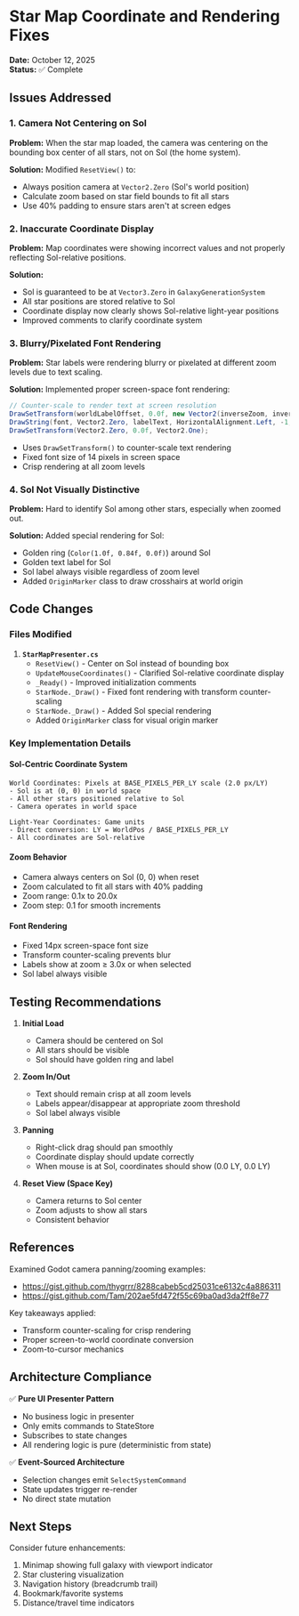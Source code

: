 # Star Map Coordinate and Rendering Fixes

**Date:** October 12, 2025  
**Status:** ✅ Complete

## Issues Addressed

### 1. Camera Not Centering on Sol
**Problem:** When the star map loaded, the camera was centering on the bounding box center of all stars, not on Sol (the home system).

**Solution:** Modified `ResetView()` to:
- Always position camera at `Vector2.Zero` (Sol's world position)
- Calculate zoom based on star field bounds to fit all stars
- Use 40% padding to ensure stars aren't at screen edges

### 2. Inaccurate Coordinate Display
**Problem:** Map coordinates were showing incorrect values and not properly reflecting Sol-relative positions.

**Solution:**
- Sol is guaranteed to be at `Vector3.Zero` in `GalaxyGenerationSystem`
- All star positions are stored relative to Sol
- Coordinate display now clearly shows Sol-relative light-year positions
- Improved comments to clarify coordinate system

### 3. Blurry/Pixelated Font Rendering
**Problem:** Star labels were rendering blurry or pixelated at different zoom levels due to text scaling.

**Solution:** Implemented proper screen-space font rendering:
```csharp
// Counter-scale to render text at screen resolution
DrawSetTransform(worldLabelOffset, 0.0f, new Vector2(inverseZoom, inverseZoom));
DrawString(font, Vector2.Zero, labelText, HorizontalAlignment.Left, -1, fontSize, fontColor);
DrawSetTransform(Vector2.Zero, 0.0f, Vector2.One);
```
- Uses `DrawSetTransform()` to counter-scale text rendering
- Fixed font size of 14 pixels in screen space
- Crisp rendering at all zoom levels

### 4. Sol Not Visually Distinctive
**Problem:** Hard to identify Sol among other stars, especially when zoomed out.

**Solution:** Added special rendering for Sol:
- Golden ring (`Color(1.0f, 0.84f, 0.0f)`) around Sol
- Golden text label for Sol
- Sol label always visible regardless of zoom level
- Added `OriginMarker` class to draw crosshairs at world origin

## Code Changes

### Files Modified
1. **`StarMapPresenter.cs`**
   - `ResetView()` - Center on Sol instead of bounding box
   - `UpdateMouseCoordinates()` - Clarified Sol-relative coordinate display
   - `_Ready()` - Improved initialization comments
   - `StarNode._Draw()` - Fixed font rendering with transform counter-scaling
   - `StarNode._Draw()` - Added Sol special rendering
   - Added `OriginMarker` class for visual origin marker

### Key Implementation Details

#### Sol-Centric Coordinate System
```
World Coordinates: Pixels at BASE_PIXELS_PER_LY scale (2.0 px/LY)
- Sol is at (0, 0) in world space
- All other stars positioned relative to Sol
- Camera operates in world space

Light-Year Coordinates: Game units
- Direct conversion: LY = WorldPos / BASE_PIXELS_PER_LY
- All coordinates are Sol-relative
```

#### Zoom Behavior
- Camera always centers on Sol (0, 0) when reset
- Zoom calculated to fit all stars with 40% padding
- Zoom range: 0.1x to 20.0x
- Zoom step: 0.1 for smooth increments

#### Font Rendering
- Fixed 14px screen-space font size
- Transform counter-scaling prevents blur
- Labels show at zoom ≥ 3.0x or when selected
- Sol label always visible

## Testing Recommendations

1. **Initial Load**
   - Camera should be centered on Sol
   - All stars should be visible
   - Sol should have golden ring and label

2. **Zoom In/Out**
   - Text should remain crisp at all zoom levels
   - Labels appear/disappear at appropriate zoom threshold
   - Sol label always visible

3. **Panning**
   - Right-click drag should pan smoothly
   - Coordinate display should update correctly
   - When mouse is at Sol, coordinates should show (0.0 LY, 0.0 LY)

4. **Reset View (Space Key)**
   - Camera returns to Sol center
   - Zoom adjusts to show all stars
   - Consistent behavior

## References

Examined Godot camera panning/zooming examples:
- https://gist.github.com/thygrrr/8288cabeb5cd25031ce6132c4a886311
- https://gist.github.com/Tam/202ae5fd472f55c69ba0ad3da2ff8e77

Key takeaways applied:
- Transform counter-scaling for crisp rendering
- Proper screen-to-world coordinate conversion
- Zoom-to-cursor mechanics

## Architecture Compliance

✅ **Pure UI Presenter Pattern**
- No business logic in presenter
- Only emits commands to StateStore
- Subscribes to state changes
- All rendering logic is pure (deterministic from state)

✅ **Event-Sourced Architecture**
- Selection changes emit `SelectSystemCommand`
- State updates trigger re-render
- No direct state mutation

## Next Steps

Consider future enhancements:
1. Minimap showing full galaxy with viewport indicator
2. Star clustering visualization
3. Navigation history (breadcrumb trail)
4. Bookmark/favorite systems
5. Distance/travel time indicators
